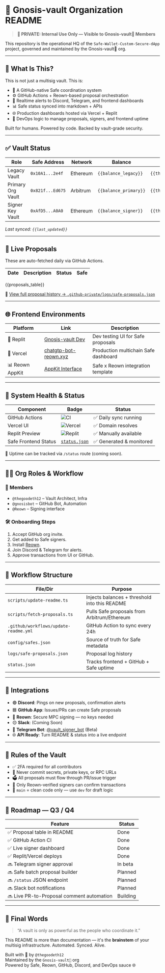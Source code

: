 # 🔐 Gnosis-vault Organization README

> **🚫 PRIVATE: Internal Use Only — Visible to Gnosis-vault🔐 Members**

This repository is the operational HQ of the `Safe-Wallet-Custom-Secure-dApp` project, governed and maintained by the Gnosis-vault🔐 org.

---

## 🧠 What Is This?

This is not just a multisig vault. This is:

- 🧰 A GitHub-native Safe coordination system
- ⚙️ GitHub Actions + Reown-based proposal orchestration
- 📡 Realtime alerts to Discord, Telegram, and frontend dashboards
- 📊 Safe status synced into markdown + APIs
- 🌐 Production dashboards hosted via Vercel + Replit
- 🧪 DevOps logic to manage proposals, signers, and frontend uptime

Built for humans. Powered by code. Backed by vault-grade security.

---

## ✅ Vault Status

| Role | Safe Address | Network | Balance | Threshold |
|------|--------------|---------|---------|-----------|
| Legacy Vault | `0x10A1...2e4f` | Ethereum | `{{balance_legacy}}` | `{{threshold_legacy}}` |
| Primary Org Vault | `0x821f...Ed675` | Arbitrum | `{{balance_primary}}` | `{{threshold_primary}}` |
| Signer Key Vault | `0xAfD5...A0A0` | Ethereum | `{{balance_signer}}` | `{{threshold_signer}}` |

_Last synced: `{{last_updated}}`_

---

## 🔁 Live Proposals

These are auto-fetched daily via GitHub Actions.

| Date | Description | Status | Safe |
|------|-------------|--------|------|
{{proposals_table}}

📂 [View full proposal history → `.github-private/logs/safe-proposals.json`](.github-private/logs/safe-proposals.json)

---

## 🌐 Frontend Environments

| Platform | Link | Description |
|----------|------|-------------|
| 🧪 Replit | [Gnosis-vault Dev](https://replit.com/@thegoodeth12/Gnosis-vault) | Dev testing UI for Safe proposals |
| 🚀 Vercel | [chatgtp-bot-reown.xyz](https://chatgtp-bot-reown.xyz) | Production multichain Safe dashboard |
| 📊 Reown AppKit | [AppKit Interface](https://appkit-lab.reown.com/library/multichain-all) | Safe x Reown integration template |

---

## 📶 System Health & Status

| Component | Badge | Status |
|-----------|-------|--------|
| GitHub Actions | ![CI](https://github.com/Safe-Wallet-Custom-Secure-dApp/.github-private/actions/workflows/update-readme.yml/badge.svg) | ✅ Daily sync running |
| Vercel UI | ![Vercel](https://img.shields.io/badge/vercel-online-brightgreen?style=flat-square&logo=vercel) | ✅ Domain resolves |
| Replit Preview | ![Replit](https://img.shields.io/badge/replit-active-blue?style=flat-square&logo=replit) | ✅ Manually available |
| Safe Frontend Status | [`status.json`](status.json) | ✅ Generated & monitored |

🧪 Uptime can be tracked via `/status` route (coming soon).

---

## 🧑‍💼 Org Roles & Workflow

### 🧭 Members
- `@thegoodeth12` – Vault Architect, Infra
- `@gnosisbot` – GitHub Bot, Automation
- `@Reown` – Signing interface

### 🛠 Onboarding Steps
1. Accept GitHub org invite.
2. Get added to Safe signers.
3. Install [Reown](https://reown.com).
4. Join Discord & Telegram for alerts.
5. Approve transactions from UI or GitHub.

---

## 🧾 Workflow Structure

| File/Dir | Purpose |
|----------|---------|
| `scripts/update-readme.ts` | Injects balances + threshold into this README |
| `scripts/fetch-proposals.ts` | Pulls Safe proposals from Arbitrum/Ethereum |
| `.github/workflows/update-readme.yml` | GitHub Action to sync every 24h |
| `config/safes.json` | Source of truth for Safe metadata |
| `logs/safe-proposals.json` | Proposal log history |
| `status.json` | Tracks frontend + GitHub + Safe uptime |

---

## 🤖 Integrations

- 🟣 **Discord**: Pings on new proposals, confirmation alerts  
- 🟦 **GitHub App**: Issues/PRs can create Safe proposals  
- 🔐 **Reown**: Secure MPC signing — no keys needed  
- 🟡 **Slack**: (Coming Soon)  
- 🚀 **Telegram Bot**: [@vault_signer_bot](#) (Beta)  
- 🌐 **API Ready**: Turn README & status into a live endpoint

---

## 👮 Rules of the Vault

- ✅ 2FA required for all contributors  
- 🚫 Never commit secrets, private keys, or RPC URLs  
- 🗳️ All proposals must flow through PR/issue trigger  
- 🔐 Only Reown-verified signers can confirm transactions  
- 🧼 `main` = clean code only — use `dev` for draft logic

---

## 🧭 Roadmap — Q3 / Q4

| Feature | Status |
|---------|--------|
| ✅ Proposal table in README | Done |
| ✅ GitHub Action CI | Done |
| ✅ Live signer dashboard | Done |
| ✅ Replit/Vercel deploys | Done |
| 🔜 Telegram signer approval | In beta |
| 🔜 Safe batch proposal builder | Planned |
| 🔜 `/status` JSON endpoint | Planned |
| 🔜 Slack bot notifications | Planned |
| 🔜 Live PR-to-Proposal comment automation | Building |

---

## 🧙 Final Words

> “A vault is only as powerful as the people who coordinate it.”

This README is more than documentation — it's the **brainstem** of your multisig infrastructure. Automated. Synced. Alive.

Built with 🧠 by `@thegoodeth12`  
Maintained by the `Gnosis-vault🔐` org  
Powered by Safe, Reown, GitHub, Discord, and DevOps sauce 🌐
